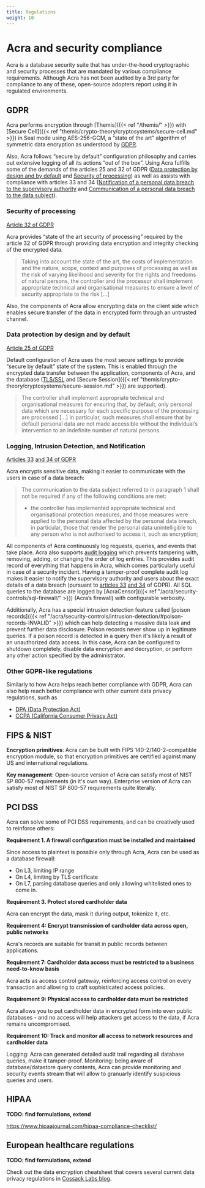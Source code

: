 ```yaml
---
title: Regulations
weight: 10
---
```


# Acra and security compliance

Acra is a database security suite that has under-the-hood cryptographic and security processes that are mandated by various compliance requirements. 
Although Acra has not been audited by a 3rd party for compliance to any of these, open-source adopters report using it in regulated environments. 


## GDPR

Acra performs encryption through [Themis]({{< ref "/themis/" >}})
with [Secure Cell]({{< ref "themis/crypto-theory/cryptosystems/secure-cell.md" >}})
in Seal mode using AES-256-GCM,
a “state of the art” algorithm of symmetric data encryption as understood by [GDPR](https://gdpr-info.eu/).

Also, Acra follows “secure by default” configuration philosophy and carries out extensive logging of all its actions “out of the box”.
Using Acra fulfills some of the demands of the articles 25 and 32 of GDPR
([Data protection by design and by default](https://gdpr-info.eu/art-25-gdpr/) and [Security of processing](https://gdpr-info.eu/art-32-gdpr/))
as well as assists with compliance with articles 33 and 34
([Notification of a personal data breach to the supervisory authority](http://gdpr-info.eu/art-33-gdpr/) and [Communication of a personal data breach to the data subject](http://gdpr-info.eu/art-34-gdpr/)).

### Security of processing

[Article 32 of GDPR](https://gdpr-info.eu/art-32-gdpr/)

Acra provides “state of the art security of processing” required by the article 32 of GDPR through providing data encryption and integrity checking of the encrypted data.

> Taking into account the state of the art, the costs of implementation and the nature, scope, context and purposes of processing as well as the risk of varying likelihood and severity for the rights and freedoms of natural persons, the controller and the processor shall implement appropriate technical and organisational measures to ensure a level of security appropriate to the risk [...]

Also, the components of Acra allow encrypting data on the client side which enables secure transfer of the data in encrypted form through an untrusted channel.

### Data protection by design and by default

[Article 25 of GDPR](https://gdpr-info.eu/art-25-gdpr/)

Default configuration of Acra uses the most secure settings to provide “secure by default” state of the system.
This is enabled through the encrypted data transfer between the application, components of Acra, and the database
([TLS/SSL](https://en.wikipedia.org/wiki/Transport_Layer_Security) and [Secure Session]({{< ref "themis/crypto-theory/cryptosystems/secure-session.md" >}}) are supported).

> The controller shall implement appropriate technical and organisational measures for ensuring that, by default, only personal data which are necessary for each specific purpose of the processing are processed [...] In particular, such measures shall ensure that by default personal data are not made accessible without the individual’s intervention to an indefinite number of natural persons.

### Logging, Intrusion Detection, and Notification

[Articles 33](https://gdpr-info.eu/art-33-gdpr/) [and 34 of GDPR](https://gdpr-info.eu/art-34-gdpr/)

Acra encrypts sensitive data, making it easier to communicate with the users in case of a data breach:

> The communication to the data subject referred to in paragraph 1 shall not be required if any of the following conditions are met:
>
> * the controller has implemented appropriate technical and organisational protection measures, and those measures were applied to the personal data affected by the personal data breach, in particular, those that render the personal data unintelligible to any person who is not authorised to access it, such as encryption;

All components of Acra continuously log requests, queries, and events that take place.
Acra also supports [audit logging](/acra/security-controls/security-logging-and-events/audit-logging)
which prevents tampering with, removing, adding, or changing the order of log entries.
This provides audit record of everything that happens in Acra, which comes particularly useful in case of a security incident.
Having a tamper-proof complete audit log makes it easier to notify the supervisory authority and users about the exact details of a data breach
(pursuant to [articles 33](http://gdpr-info.eu/art-33-gdpr/) [and 34](http://gdpr-info.eu/art-34-gdpr/) of GDPR).
All SQL queries to the database are logged by [AcraCensor]({{< ref "/acra/security-controls/sql-firewall/" >}}) (Acra’s firewall) with configurable verbosity.

Additionally, Acra has a special intrusion detection feature called [poison records]({{< ref "/acra/security-controls/intrusion-detection/#poison-records-INVALID" >}})
which can help detecting a massive data leak and prevent further data disclosure.
Poison records never show up in legitimate queries.
If a poison record is detected in a query then it's likely a result of an unauthorized data access.
In this case, Acra can be configured to shutdown completely, disable data encryption and decryption, or perform any other action specified by the administrator.

### Other GDPR-like regulations

Similarly to how Acra helps reach better compliance with GDPR, Acra can also help reach better compliance with other current data privacy regulations, such as

* [DPA (Data Protection Act)](https://www.legislation.gov.uk/ukpga/2018/12/contents/enacted)
* [CCPA (California Consumer Privacy Act)](https://en.wikipedia.org/wiki/California_Consumer_Privacy_Act)


## FIPS & NIST

**Encryption primitives**: Acra can be built with FIPS 140-2/140-2-compatible encryption module, so that encryption primitives are certified against many US and international regulations. 

**Key management**: Open-source version of Acra can satisfy most of NIST SP 800-57 requirements (in it's own way). Enterprise version of Acra can satisfy most of NIST SP 800-57 requirements quite literally. 

## PCI DSS

Acra can solve some of PCI DSS requirements, and can be creatively used to reinforce others: 


**Requirement 1. A firewall configuration must be installed and maintained**

Since access to plaintext is possible only through Acra, Acra can be used as a database firewall:
* On L3, limiting IP range
* On L4, limiting by TLS certificate
* On L7, parsing database queries and only allowing whitelisted ones to come in. 

**Requirement 3. Protect stored cardholder data**

Acra can encrypt the data, mask it during output, tokenize it, etc. 

**Requirement 4: Encrypt transmission of cardholder data across open, public networks**

Acra's records are suitable for transit in public records between applications. 

**Requirement 7: Cardholder data access must be restricted to a business need-to-know basis** 

Acra acts as access control gateway, reinforcing access control on every transaction and allowing to craft sophisticated access policies. 

**Requirement 9: Physical access to cardholder data must be restricted** 

Acra allows you to put cardholder data in encrypted form into even public databases - and no access will help attackers get access to the data, if Acra remains uncompromised. 

**Requirement 10: Track and monitor all access to network resources and cardholder data** 

Logging: Acra can generated detailed audit trail regarding all database queries, make it tamper-proof. 
Monitoring: being aware of database/datastore query contents, Acra can provide monitoring and security events stream that will allow to granuarly identify suspicious queries and users. 

## HIPAA

**TODO: find formulations, extend**

https://www.hipaajournal.com/hipaa-compliance-checklist/

## European healthcare regulations

**TODO: find formulations, extend**

Check out the data encryption cheatsheet that covers several current data privacy regulations in [Cossack Labs blog](https://www.cossacklabs.com/blog/what-we-need-to-encrypt-cheatsheet.html).
